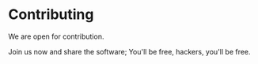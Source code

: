 # Contributing
We are open for contribution.

Join us now and share the software;
You'll be free, hackers, you'll be free.
